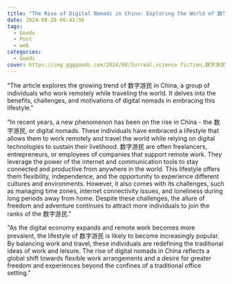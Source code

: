 ```yaml
---
title: "The Rise of Digital Nomads in China: Exploring the World of 数字游民"
date: 2024-08-28 06:41:56
tags:
  - Goods
  - Post
  - web
categories:
  - Goods
cover: https://img.ggggoods.com/2024/08/Surreal,science fiction,数字游民,digital nomad,technology,tech,diagrams,renderings,colors_20240830_00001_.png
---
```


"The article explores the growing trend of 数字游民 in China, a group of individuals who work remotely while traveling the world. It delves into the benefits, challenges, and motivations of digital nomads in embracing this lifestyle."

"In recent years, a new phenomenon has been on the rise in China - the 数字游民, or digital nomads. These individuals have embraced a lifestyle that allows them to work remotely and travel the world while relying on digital technologies to sustain their livelihood. 数字游民 are often freelancers, entrepreneurs, or employees of companies that support remote work. They leverage the power of the internet and communication tools to stay connected and productive from anywhere in the world. This lifestyle offers them flexibility, independence, and the opportunity to experience different cultures and environments. However, it also comes with its challenges, such as managing time zones, internet connectivity issues, and loneliness during long periods away from home. Despite these challenges, the allure of freedom and adventure continues to attract more individuals to join the ranks of the 数字游民."

"As the digital economy expands and remote work becomes more prevalent, the lifestyle of 数字游民 is likely to become increasingly popular. By balancing work and travel, these individuals are redefining the traditional ideas of work and leisure. The rise of digital nomads in China reflects a global shift towards flexible work arrangements and a desire for greater freedom and experiences beyond the confines of a traditional office setting."
